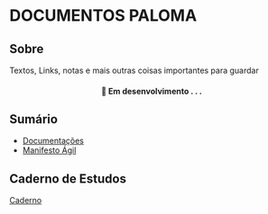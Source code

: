 # DOCUMENTOS PALOMA

## Sobre 

Textos, Links, notas e mais outras coisas importantes para guardar

<h4 align="center"> 
	🚧  Em desenvolvimento . . .
</h4>

## Sumário

* [Documentações](https://github.com/palomaavena/palomaavena/blob/main/comandos/documenta%C3%A7%C3%B5es.md)
* [Manifesto Ágil](https://github.com/palomaavena/palomaavena/blob/main/docs/manifesto_agil.md)
  
## Caderno de Estudos

 [Caderno](https://github.com/palomaavena/palomaavena/blob/main/caderno/README.md)






